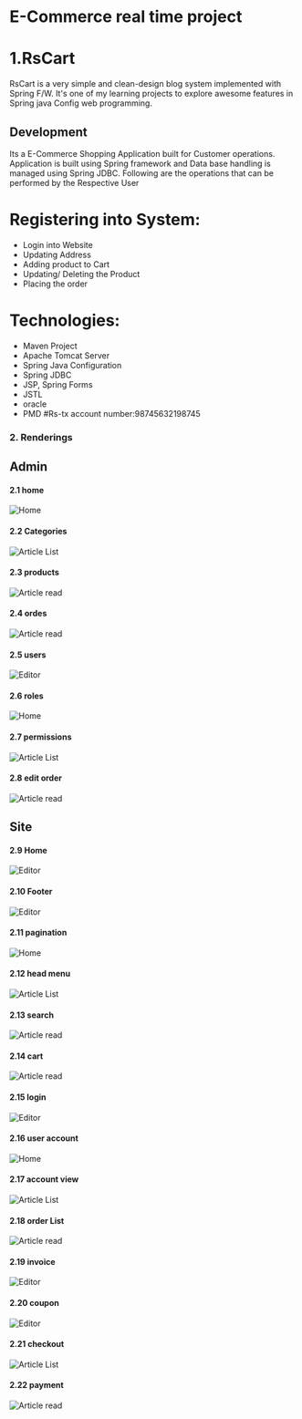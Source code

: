 # E-Commerce real time project
1.RsCart
======
RsCart is a very simple and clean-design blog system implemented with Spring F/W.
It's one of my learning projects to explore awesome features in Spring java Config web programming.
## Development
Its a E-Commerce Shopping Application built for Customer operations. Application is built using Spring framework and Data base handling is managed using Spring JDBC.
Following are the operations that can be performed by the Respective User
# Registering into System:
 - Login into Website
 - Updating Address
 - Adding product to Cart
 - Updating/ Deleting the Product
 - Placing the order 
# Technologies:
 - Maven Project
 - Apache Tomcat Server
 - Spring Java Configuration
 - Spring JDBC
 - JSP, Spring Forms
 - JSTL
 - oracle
 - PMD
#Rs-tx account number:98745632198745

### 2. Renderings
## Admin
#### 2.1 home
![Home](screenshots/Admin1.png)

#### 2.2 Categories
![Article List](screenshots/Admin2.png)


#### 2.3 products
![Article read](screenshots/Admin3.png)


#### 2.4 ordes
![Article read](screenshots/Admin4.png)


#### 2.5 users
![Editor](screenshots/Admin5.png)

#### 2.6 roles
![Home](screenshots/Admin6.png)

#### 2.7 permissions
![Article List](screenshots/Admin7.png)


#### 2.8 edit order
![Article read](screenshots/Admin8.png)
## Site

#### 2.9 Home
![Editor](screenshots/site1.png)


#### 2.10 Footer
![Editor](screenshots/site2.png)

#### 2.11 pagination
![Home](screenshots/site3.png)

#### 2.12 head menu
![Article List](screenshots/site4.png)


#### 2.13 search
![Article read](screenshots/site5.png)


#### 2.14 cart
![Article read](screenshots/site6.png)

#### 2.15 login
![Editor](screenshots/site7.png)

#### 2.16 user account
![Home](screenshots/site8.png)

#### 2.17 account view
![Article List](screenshots/site9.png)


#### 2.18 order List
![Article read](screenshots/site10.png)


#### 2.19 invoice
![Editor](screenshots/site11.png)


#### 2.20 coupon
![Editor](screenshots/site12.png)

#### 2.21 checkout
![Article List](screenshots/site13.png)


#### 2.22 payment
![Article read](screenshots/site14.png)